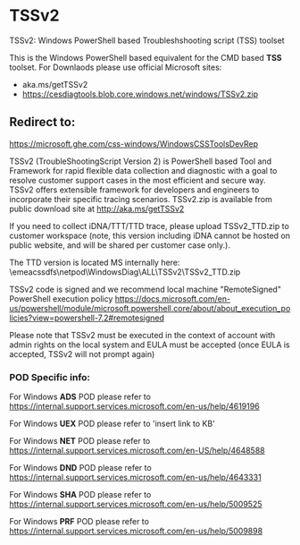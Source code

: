 # TSSv2  
TSSv2: Windows PowerShell based Troubleshshooting script (TSS) toolset 

This is the Windows PowerShell based equivalent for the CMD based **TSS** toolset. 
For Downlaods please use official Microsoft sites:
- aka.ms/getTSSv2
- https://cesdiagtools.blob.core.windows.net/windows/TSSv2.zip 


## Redirect to:
https://microsoft.ghe.com/css-windows/WindowsCSSToolsDevRep

TSSv2 (TroubleShootingScript Version 2) is PowerShell based Tool and Framework for rapid flexible data collection and diagnostic with a goal to resolve customer support cases in the most efficient and secure way. TSSv2 offers extensible framework for developers and engineers to incorporate their specific tracing scenarios.
TSSv2.zip is available from public download site at http://aka.ms/getTSSv2

If you need to collect iDNA/TTT/TTD trace, please upload TSSv2_TTD.zip to customer workspace (note, this version including iDNA cannot be hosted on public website, and will be shared per customer case only.).

The TTD version is located MS internally here: \\emeacssdfs\netpod\WindowsDiag\ALL\TSSv2\TSSv2_TTD.zip

TSSv2 code is signed and we recommend local machine "RemoteSigned" PowerShell execution policy  https://docs.microsoft.com/en-us/powershell/module/microsoft.powershell.core/about/about_execution_policies?view=powershell-7.2#remotesigned

Please note that TSSv2 must be executed in the context of account with admin rights on the local system and EULA must be accepted (once EULA is accepted, TSSv2 will not prompt again)

### POD Specific info:

For Windows **ADS** POD please refer to https://internal.support.services.microsoft.com/en-us/help/4619196

For Windows **UEX** POD please refer to 'insert link to KB'

For Windows **NET** POD please refer to https://internal.support.services.microsoft.com/en-US/help/4648588  

For Windows **DND** POD please refer to https://internal.support.services.microsoft.com/en-us/help/4643331

For Windows **SHA** POD please refer to https://internal.support.services.microsoft.com/en-us/help/5009525

For Windows **PRF** POD please refer to https://internal.support.services.microsoft.com/en-us/help/5009898
